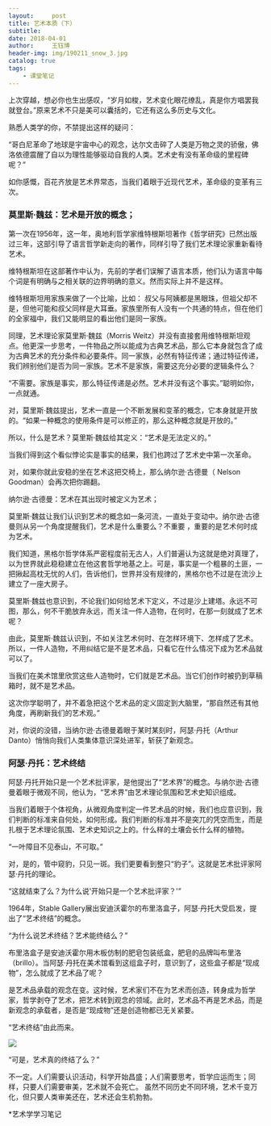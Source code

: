 ```yaml
--- 
layout:     post 
title: 艺术本质（下）
subtitle:  
date: 2018-04-01
author:     王钰博 
header-img: img/190211_snow_3.jpg
catalog: true
tags:
    - 课堂笔记
--- 
```



上次穿越，想必你也生出感叹，“岁月如梭，艺术变化眼花缭乱，真是你方唱罢我就登台。”原来艺术不只是美可以囊括的，它还有这么多历史与文化。

熟悉人类学的你，不禁提出这样的疑问：

“哥白尼革命了地球是宇宙中心的观念，达尔文击碎了人类是万物之灵的骄傲，佛洛依德震醒了自以为理性能够驱动自我的人类。艺术史有没有革命级的里程碑呢？”

如你感慨，百花齐放是艺术界常态，当我们着眼于近现代艺术，革命级的变革有三次。

### 莫里斯·魏兹：艺术是开放的概念；

第一次在1956年，这一年，奥地利哲学家维特根斯坦著作《哲学研究》已然出版过三年，这部引导了语言哲学新走向的著作，同样引导了我们艺术理论家重新看待艺术。

维特根斯坦在这部著作中认为，先前的学者们误解了语言本质，他们认为语言中每个词是有明确与之相关联的边界明确的意义。然而实际上并不是这样。

维特根斯坦用家族来做了一个比喻，比如： 叔父与阿姨都是黑眼珠，但祖父却不是，但他可能和叔父同样是大耳垂。家族里所有人没有一个共通的特点，但在他们的全家福中，我们又能明显的看出他们是同一家族。

同理，艺术理论家莫里斯·魏兹（Morris Weitz）并没有直接套用维特根斯坦观点。他更深一步思考，一件物品之所以能成为古典艺术品，那么它本身就包含了成为古典艺术的充分条件和必要条件。同一家族，必然有特征传递；通过特征传递，我们辨别他们是否为同一家族。艺术不是家族，需要这充分必要的逻辑条件么？

“不需要。家族是事实，那么特征传递是必然。艺术并没有这个事实。”聪明如你，一点就通。

对，莫里斯·魏兹提出，艺术一直是一个不断发展和变革的概念，它本身就是开放的。“如果一种概念的使用条件是可以修正的，那么这种概念就是开放的。”

所以，什么是艺术？莫里斯·魏兹给其定义：“艺术是无法定义的。”

当我们得到这个看似悖论实是事实的结果，我们也跨过了艺术史中第一次革命。

对，如果你就此安稳的坐在艺术这把交椅上，那么纳尔逊·古德曼（ Nelson Goodman）会再次把你踢翻。

纳尔逊·古德曼：艺术在其出现时被定义为艺术；

莫里斯·魏兹让我们认识到艺术的概念如一条河流，一直处于变动中。纳尔逊·古德曼则从另一个角度提醒我们，艺术是什么重要么？不重要 ，重要的是艺术何时成为艺术。

我们知道，黑格尔哲学体系严密程度前无古人，人们普遍认为这就是绝对真理了，以为世界就此稳稳建立在他这套哲学地基之上。可是，事实是一个粗暴的土匪，一把揪起高枕无忧的人们，告诉他们，世界并没有规律的，黑格尔也不过是在流沙上建立了一座大房子。

莫里斯·魏兹也意识到，不论我们如何给艺术下定义，不过是沙上建塔。永远不可图，那么，何不干脆放弃永远，而关注一件人造物，在何时，在那一刻就成了艺术呢？

由此，莫里斯·魏兹认识到，不如关注艺术何时、在怎样环境下、怎样成了艺术。所以，一件人造物，不用纠结它是不是艺术品，只看它在什么情况下成为艺术品就可以了。

当我们在美术馆里欣赏这些人造物时，它们就是艺术品。当它们创作时被扔到草稿箱时，就不是艺术品。

这次你学聪明了，并不着急把这个艺术品的定义固定到大脑里，“那自然还有其他角度，再刷新我们的艺术观。”

对，你说的没错，当纳尔逊·古德曼着眼于某时某刻时，阿瑟·丹托（Arthur Danto）悄悄向我们人类集体意识深处进军，斩获了新观念。

### 阿瑟·丹托：艺术终结

阿瑟·丹托开始只是一个艺术批评家，是他提出了“艺术界”的概念。与纳尔逊·古德曼着眼于微观不同，他认为，“艺术界”由艺术理论氛围和艺术史知识组成。

当我们着眼于个体视角，从微观角度判定一件艺术品的时候，我们也应意识到，我们判断的标准来自何处，如何形成。我们判断的标准并不是突兀的凭空而生，而是扎根于艺术理论氛围、艺术史知识之上的。什么样的土壤会长什么样的植物。

“一叶障目不见泰山，不可取。”

对，是的，管中窥豹，只见一斑。我们更要看到整只“豹子”。这就是艺术批评家阿瑟·丹托的理论。

“这就结束了么？为什么说'开始只是一个艺术批评家？'”

1964年，Stable Gallery展出安迪沃霍尔的布里洛盒子，阿瑟·丹托大受启发，提出了“艺术终结”的概念。

“为什么说艺术终结？艺术能终结么？”

布里洛盒子是安迪沃霍尔用木板仿制的肥皂包装纸盒，肥皂的品牌叫布里洛（brillo）。当阿瑟·丹托在美术馆看到这组盒子时，意识到了，这些盒子都是“现成物”，怎么就成了艺术品了呢？

是艺术品承载的观念在变。这时候，艺术家们不在为艺术而创造，转身成为哲学家，哲学剥夺了艺术，把艺术转到观念的领域。此时，艺术品不再是艺术品，而是新观念的承载者，是否是“现成物”还是创造物都已无关紧要。

“艺术终结”由此而来。

![](https://ss1.bdstatic.com/70cFvXSh_Q1YnxGkpoWK1HF6hhy/it/u=2839543916,3243796299&fm=27&gp=0.jpg)

“可是，艺术真的终结了么？”

不一定。人们需要认识活动，科学开始昌盛；人们需要思考，哲学应运而生；同样，只要人们需要审美，艺术就不会死亡。
虽然不同历史不同环境，艺术千变万化，但只要人类审美还在，艺术还会生机勃勃。

*艺术学学习笔记
